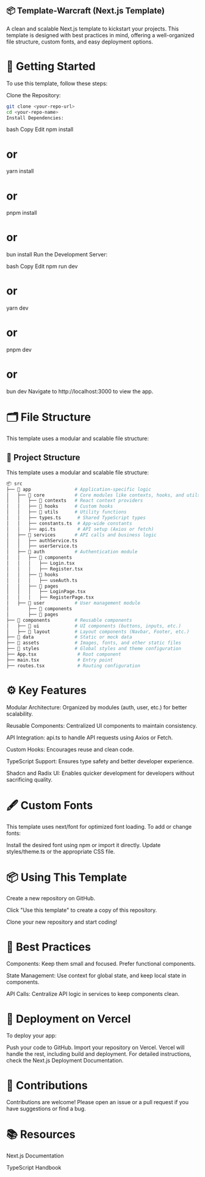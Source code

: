 ## 📦 Template-Warcraft (Next.js Template)
A clean and scalable Next.js template to kickstart your projects. This template is designed with best practices in mind, offering a well-organized file structure, custom fonts, and easy deployment options.

# 🚀 Getting Started
To use this template, follow these steps:

Clone the Repository:


``` bash 
git clone <your-repo-url>
cd <your-repo-name>
Install Dependencies:
```

bash
Copy
Edit
npm install
# or
yarn install
# or
pnpm install
# or
bun install
Run the Development Server:

bash
Copy
Edit
npm run dev
# or
yarn dev
# or
pnpm dev
# or
bun dev
Navigate to http://localhost:3000 to view the app.

# 🗂️ File Structure
This template uses a modular and scalable file structure:
## 📁 Project Structure

This template uses a modular and scalable file structure:

```bash
📦 src
├── 📂 app                # Application-specific logic
│   ├── 📂 core           # Core modules like contexts, hooks, and utils
│   │   ├── 📂 contexts   # React context providers
│   │   ├── 📂 hooks      # Custom hooks
│   │   ├── 📂 utils      # Utility functions
│   │   ├── types.ts      # Shared TypeScript types
│   │   ├── constants.ts  # App-wide constants
│   │   ├── api.ts        # API setup (Axios or fetch)
│   ├── 📂 services       # API calls and business logic
│   │   ├── authService.ts
│   │   ├── userService.ts
│   ├── 📂 auth           # Authentication module
│   │   ├── 📂 components
│   │   │   ├── Login.tsx
│   │   │   ├── Register.tsx
│   │   ├── 📂 hooks
│   │   │   ├── useAuth.ts
│   │   ├── 📂 pages
│   │   │   ├── LoginPage.tsx
│   │   │   ├── RegisterPage.tsx
│   ├── 📂 user           # User management module
│       ├── 📂 components
│       ├── 📂 pages
├── 📂 components         # Reusable components
│   ├── 📂 ui             # UI components (buttons, inputs, etc.)
│   ├── 📂 layout         # Layout components (Navbar, Footer, etc.)
├── 📂 data               # Static or mock data
├── 📂 assets             # Images, fonts, and other static files
├── 📂 styles             # Global styles and theme configuration
├── App.tsx               # Root component
├── main.tsx              # Entry point
├── routes.tsx            # Routing configuration
```


# ⚙️ Key Features
Modular Architecture: Organized by modules (auth, user, etc.) for better scalability.

Reusable Components: Centralized UI components to maintain consistency.

API Integration: api.ts to handle API requests using Axios or Fetch.

Custom Hooks: Encourages reuse and clean code.

TypeScript Support: Ensures type safety and better developer experience.

Shadcn and Radix UI: Enables quicker development for developers without sacrificing quality.


# 🖋️ Custom Fonts
This template uses next/font for optimized font loading. To add or change fonts:

Install the desired font using npm or import it directly.
Update styles/theme.ts or the appropriate CSS file.

# 📦 Using This Template
Create a new repository on GitHub.

Click "Use this template" to create a copy of this repository.

Clone your new repository and start coding!


# 📄 Best Practices
Components: Keep them small and focused. Prefer functional components.

State Management: Use context for global state, and keep local state in components.

API Calls: Centralize API logic in services to keep components clean.


# 🚀 Deployment on Vercel
To deploy your app:

Push your code to GitHub.
Import your repository on Vercel.
Vercel will handle the rest, including build and deployment.
For detailed instructions, check the Next.js Deployment Documentation.

# 🤝 Contributions
Contributions are welcome! Please open an issue or a pull request if you have suggestions or find a bug.

# 📚 Resources
Next.js Documentation

TypeScript Handbook
